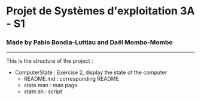 # Projet de Systèmes d'exploitation 3A - S1
### Made by Pablo Bondia-Luttiau and Daël Mombo-Mombo
--------
This is the structure of the project : 

- ComputerState : Exercise 2, display the state of the computer
	- README.md : corresponding README
	- state.man : man page
	- state.sh  : script
